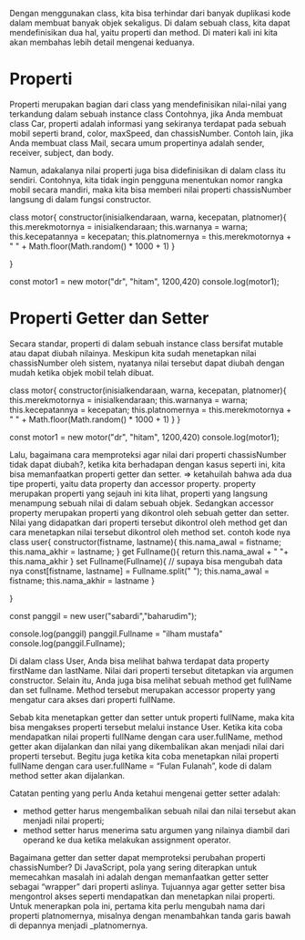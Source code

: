 Dengan menggunakan class, kita bisa terhindar dari banyak duplikasi kode dalam membuat banyak objek sekaligus.
Di dalam sebuah class, kita dapat mendefinisikan dua hal, yaitu properti dan method. Di materi kali ini kita akan membahas lebih detail mengenai keduanya.
# Properti
Properti merupakan bagian dari class yang mendefinisikan nilai-nilai yang terkandung dalam sebuah instance class
Contohnya, jika Anda membuat class Car, properti adalah informasi yang sekiranya terdapat pada sebuah mobil seperti brand, color, maxSpeed, dan chassisNumber. Contoh lain, jika Anda membuat class Mail, secara umum propertinya adalah sender, receiver, subject, dan body.

Namun, adakalanya nilai properti juga bisa didefinisikan di dalam class itu sendiri. Contohnya, kita tidak ingin pengguna menentukan nomor rangka mobil secara mandiri, maka kita bisa memberi nilai properti chassisNumber langsung di dalam fungsi constructor.

class motor{
    constructor(inisialkendaraan,  warna, kecepatan, platnomer){
        this.merekmotornya = inisialkendaraan;
        this.warnanya = warna;
        this.kecepatannya = kecepatan;
        this.platnomernya = this.merekmotornya + " " + Math.floor(Math.random() * 1000 + 1)
    }

}

const motor1 = new motor("dr", "hitam", 1200,420)
console.log(motor1);

# Properti Getter dan Setter
Secara standar, properti di dalam sebuah instance class bersifat mutable atau dapat diubah nilainya. Meskipun kita sudah menetapkan nilai chassisNumber oleh sistem, nyatanya nilai tersebut dapat diubah dengan mudah ketika objek mobil telah dibuat.

class motor{
    constructor(inisialkendaraan,  warna, kecepatan, platnomer){
        this.merekmotornya = inisialkendaraan;
        this.warnanya = warna;
        this.kecepatannya = kecepatan;
        this.platnomernya = this.merekmotornya + " " + Math.floor(Math.random() * 1000 + 1)
    }
}

const motor1 = new motor("dr", "hitam", 1200,420)
console.log(motor1);


Lalu, bagaimana cara memproteksi agar nilai dari properti chassisNumber tidak dapat diubah?, ketika kita berhadapan dengan kasus seperti ini, kita bisa memanfaatkan properti getter dan setter.
=> ketahuilah bahwa ada dua tipe properti, yaitu data property dan accessor property.
property merupakan properti yang sejauh ini kita lihat, properti yang langsung menampung sebuah nilai di dalam sebuah objek. Sedangkan accessor property merupakan properti yang dikontrol oleh sebuah getter dan setter. Nilai yang didapatkan dari properti tersebut dikontrol oleh method get dan cara menetapkan nilai tersebut dikontrol oleh method set.
contoh kode nya
class user{
    constructor(fistname, lastname){
        this.nama_awal = fistname;
        this.nama_akhir = lastname;
    }
    get Fullname(){
    return this.nama_awal + " "+ this.nama_akhir
    }
    set Fullname(Fullname){ // supaya bisa mengubah data nya
        const[fistname, lastname] = Fullname.split(" ");
        this.nama_awal = fistname;
        this.nama_akhir = lastname
    }

}

const panggil = new user("sabardi","baharudim");

console.log(panggil)
panggil.Fullname = "ilham mustafa"
console.log(panggil.Fullname);

Di dalam class User, Anda bisa melihat bahwa terdapat data property firstName dan lastName. Nilai dari properti tersebut ditetapkan via argumen constructor. Selain itu, Anda juga bisa melihat sebuah method get fullName dan set fullname. Method tersebut merupakan accessor property yang mengatur cara akses dari properti fullName.

Sebab kita menetapkan getter dan setter untuk properti fullName, maka kita bisa mengakses properti tersebut melalui instance User. Ketika kita coba mendapatkan nilai properti fullName dengan cara user.fullName, method getter akan dijalankan dan nilai yang dikembalikan akan menjadi nilai dari properti tersebut. Begitu juga ketika kita coba menetapkan nilai properti fullName dengan cara user.fullName = “Fulan Fulanah”, kode di dalam method setter akan dijalankan.

Catatan penting yang perlu Anda ketahui mengenai getter setter adalah:

* method getter harus mengembalikan sebuah nilai dan nilai tersebut akan menjadi nilai properti;
* method setter harus menerima satu argumen yang nilainya diambil dari operand ke dua ketika melakukan assignment operator.

Bagaimana getter dan setter dapat memproteksi perubahan properti chassisNumber? Di JavaScript, pola yang sering diterapkan untuk memecahkan masalah ini adalah dengan memanfaatkan getter setter sebagai “wrapper” dari properti aslinya. Tujuannya agar getter setter bisa mengontrol akses seperti mendapatkan dan menetapkan nilai properti.
Untuk menerapkan pola ini, pertama kita perlu mengubah nama dari properti platnomernya, misalnya dengan menambahkan tanda garis bawah di depannya menjadi _platnomernya.